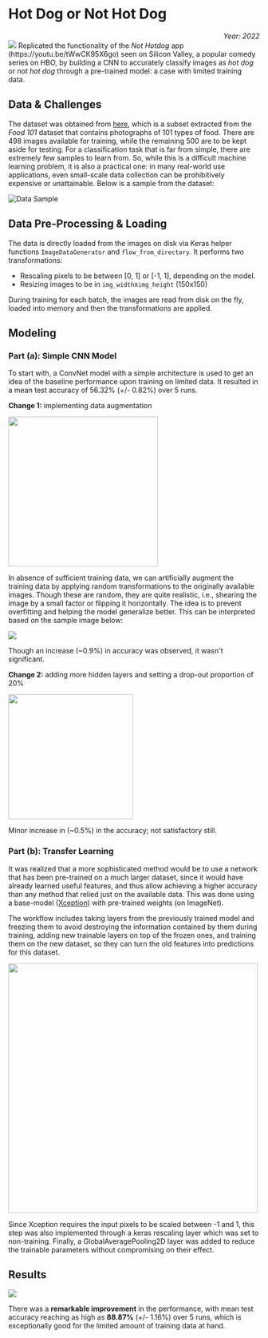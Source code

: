 # Hot Dog or Not Hot Dog
<div align="right"><i>Year: 2022</i></div>

<img src=https://user-images.githubusercontent.com/32619706/163104361-5be199bd-d997-4382-8018-3ba633f9f729.png>
Replicated the functionality of the <i>Not Hotdog</i> app (https://youtu.be/tWwCK95X6go) seen on Silicon Valley, a popular comedy series on HBO, by building a CNN to accurately classify images as <i>hot dog</i> or <i>not hot dog</i> through a pre-trained model: a case with limited training data.

## Data & Challenges
The dataset was obtained from [here](https://www.kaggle.com/datasets/dansbecker/hot-dog-not-hot-dog), which is a subset extracted from the *Food 101* dataset that contains photographs of 101 types of food. There are 498 images available for training, while the remaining 500 are to be kept aside for testing. For a classification task that is far from simple, there are extremely few samples to learn from. So, while this is a difficult machine learning problem, it is also a practical one: in many real-world use applications, even small-scale data collection can be prohibitively expensive or unattainable. Below is a sample from the dataset:

![Data Sample](https://user-images.githubusercontent.com/32619706/163095446-c892879d-8813-49e9-a89a-54cf29d6f44c.png)

## Data Pre-Processing & Loading
The data is directly loaded from the images on disk via Keras helper functions `ImageDataGenerator` and `flow_from_directory`. It performs two transformations:
* Rescaling pixels to be between [0, 1] or [-1, 1], depending on the model.
* Resizing images to be in `img_width`x`img_height` (150x150)

During training for each batch, the images are read from disk on the fly, loaded into memory and then the transformations are applied.

## Modeling
### Part (a): Simple CNN Model
To start with, a ConvNet model with a simple architecture is used to get an idea of the baseline performance upon training on limited data. It resulted in a mean test accuracy of 56.32% (+/- 0.82%) over 5 runs. 


**Change 1:** implementing data augmentation
 
<img src=https://user-images.githubusercontent.com/32619706/163098778-0f2614d9-ba42-48ab-a3a2-d077cd718456.png width="300">

In absence of sufficient training data, we can artificially augment the training data by applying random transformations to the originally available images. Though these are random, they are quite realistic, i.e., shearing the image by a small factor or flipping it horizontally. The idea is to prevent overfitting and helping the model generalize better. This can be interpreted based on the sample image below:

<img src=https://user-images.githubusercontent.com/32619706/163097492-c995cabe-f00d-464f-a739-330ab2452fc4.png>

Though an increase (~0.9%) in accuracy was observed, it wasn't significant.

**Change 2:** adding more hidden layers and setting a drop-out proportion of 20%

<img src=https://user-images.githubusercontent.com/32619706/163099266-8e892a5b-5b79-4562-a41d-ee10a68e2d9d.png width="250">

Minor increase in (~0.5%) in the accuracy; not satisfactory still.

### Part (b): Transfer Learning


It was realized that a more sophisticated method would be to use a network that has been pre-trained on a much larger dataset, since it would have already learned useful features, and thus allow achieving a higher accuracy than any method that relied just on the available data. This was done using a base-model ([Xception](https://arxiv.org/abs/1610.02357)) with pre-trained weights (on ImageNet). 

The workflow includes taking layers from the previously trained model and freezing them to avoid destroying the information contained by them during training, adding new trainable layers on top of the frozen ones, and training them on the new dataset, so they can turn the old features into predictions for this dataset.

<img src=https://user-images.githubusercontent.com/32619706/163101360-9997155f-9bde-4572-a8ab-a779a7f87834.png width="500">

Since Xception requires the input pixels to be scaled between -1 and 1, this step was also implemented through a keras rescaling layer which was set to non-training. Finally, a GlobalAveragePooling2D layer was added to reduce the trainable parameters without compromising on their effect.

## Results
<img src=https://user-images.githubusercontent.com/32619706/163102138-0979e40e-fd0b-486a-8436-1aaa58162b74.png>

There was a **remarkable improvement** in the performance, with mean test accuracy reaching as high as **88.87%** (+/- 1.16%) over 5 runs, which is exceptionally good for the limited amount of training data at hand.
